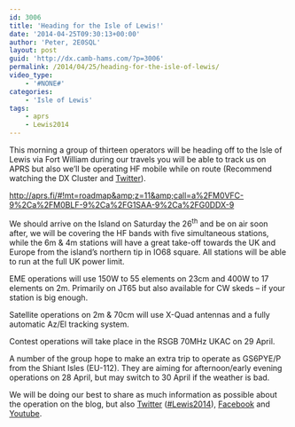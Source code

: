 ```yaml
---
id: 3006
title: 'Heading for the Isle of Lewis!'
date: '2014-04-25T09:30:13+00:00'
author: 'Peter, 2E0SQL'
layout: post
guid: 'http://dx.camb-hams.com/?p=3006'
permalink: /2014/04/25/heading-for-the-isle-of-lewis/
video_type:
    - '#NONE#'
categories:
    - 'Isle of Lewis'
tags:
    - aprs
    - Lewis2014
---
```


This morning a group of thirteen operators will be heading off to the Isle of Lewis via Fort William during our travels you will be able to track us on APRS but also we’ll be operating HF mobile while on route (Recommend watching the DX Cluster and [Twitter](https://twitter.com/search?q=%23lewis2014&src=typd&f=realtime)).

 <script type="text/javascript">
	he_track = "M0VFC-9,M0BLF-9,G1SAA-9,G0DDX-9,G3PYE-9";
	</script>  
 <script src="http://aprs.fi/js/embed.js" type="text/javascript">
	</script>

http://aprs.fi/#!mt=roadmap&amp;z=11&amp;call=a%2FM0VFC-9%2Ca%2FM0BLF-9%2Ca%2FG1SAA-9%2Ca%2FG0DDX-9

We should arrive on the Island on Saturday the 26<sup>th</sup> and be on air soon after, we will be covering the HF bands with five simultaneous stations, while the 6m &amp; 4m stations will have a great take-off towards the UK and Europe from the island’s northern tip in IO68 square. All stations will be able to run at the full UK power limit.

EME operations will use 150W to 55 elements on 23cm and 400W to 17 elements on 2m. Primarily on JT65 but also available for CW skeds – if your station is big enough.

Satellite operations on 2m &amp; 70cm will use X-Quad antennas and a fully automatic Az/El tracking system.

Contest operations will take place in the RSGB 70MHz UKAC on 29 April.

A number of the group hope to make an extra trip to operate as GS6PYE/P from the Shiant Isles (EU-112). They are aiming for afternoon/early evening operations on 28 April, but may switch to 30 April if the weather is bad.

We will be doing our best to share as much information as possible about the operation on the blog, but also [Twitter](http://www.twitter.com/g3pye) ([\#Lewis2014](https://twitter.com/search?q=%23lewis2014&src=typd&f=realtime)), [Facebook](https://www.facebook.com/CambHams) and [Youtube](http://www.youtube.com/CambHams%20).